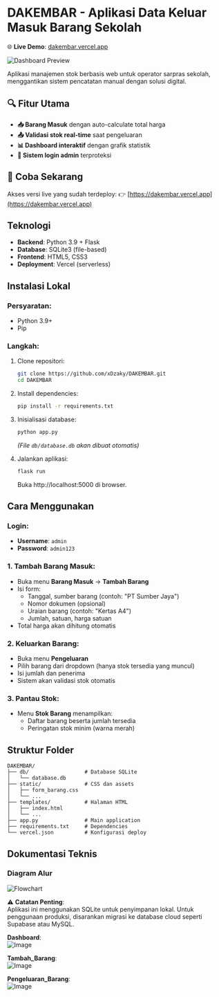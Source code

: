 # DAKEMBAR - Aplikasi Data Keluar Masuk Barang Sekolah

🌐 **Live Demo**: [dakembar.vercel.app](https://dakembar.vercel.app)

![Dashboard Preview](https://github.com/user-attachments/assets/862c0848-8513-4f6b-9848-0f4acc7140cc)

Aplikasi manajemen stok berbasis web untuk operator sarpras sekolah, menggantikan sistem pencatatan manual dengan solusi digital.

## 🔍 Fitur Utama
- **📥 Barang Masuk** dengan auto-calculate total harga
- **📤 Validasi stok real-time** saat pengeluaran
- **📊 Dashboard interaktif** dengan grafik statistik
- **🔐 Sistem login admin** terproteksi

## 🚀 Coba Sekarang
Akses versi live yang sudah terdeploy:
👉 [https://dakembar.vercel.app](https://dakembar.vercel.app)


## Teknologi
- **Backend**: Python 3.9 + Flask
- **Database**: SQLite3 (file-based)
- **Frontend**: HTML5, CSS3
- **Deployment**: Vercel (serverless)

## Instalasi Lokal
### Persyaratan:
- Python 3.9+
- Pip

### Langkah:
1. Clone repositori:
   ```bash
   git clone https://github.com/xDzaky/DAKEMBAR.git
   cd DAKEMBAR
   ```

2. Install dependencies:
   ```bash
   pip install -r requirements.txt
   ```

3. Inisialisasi database:
   ```bash
   python app.py
   ```
   *(File `db/database.db` akan dibuat otomatis)*

4. Jalankan aplikasi:
   ```bash
   flask run
   ```
   Buka http://localhost:5000 di browser.

## Cara Menggunakan
### Login:
- **Username**: `admin`
- **Password**: `admin123`

### 1. Tambah Barang Masuk:
- Buka menu **Barang Masuk** → **Tambah Barang**
- Isi form:
  - Tanggal, sumber barang (contoh: "PT Sumber Jaya")
  - Nomor dokumen (opsional)
  - Uraian barang (contoh: "Kertas A4")
  - Jumlah, satuan, harga satuan
- Total harga akan dihitung otomatis

### 2. Keluarkan Barang:
- Buka menu **Pengeluaran**
- Pilih barang dari dropdown (hanya stok tersedia yang muncul)
- Isi jumlah dan penerima
- Sistem akan validasi stok otomatis

### 3. Pantau Stok:
- Menu **Stok Barang** menampilkan:
  - Daftar barang beserta jumlah tersedia
  - Peringatan stok minim (warna merah)

## Struktur Folder
```
DAKEMBAR/
├── db/                  # Database SQLite
│   └── database.db
├── static/              # CSS dan assets
│   ├── form_barang.css
│   └── ...
├── templates/           # Halaman HTML
│   ├── index.html
│   └── ...
├── app.py               # Main application
├── requirements.txt     # Dependencies
└── vercel.json          # Konfigurasi deploy
```


## Dokumentasi Teknis
### Diagram Alur
![Flowchart](https://github.com/user-attachments/assets/10f998d0-17f7-4d60-ac90-33d16daf11e5)


⚠️ **Catatan Penting**:  
Aplikasi ini menggunakan SQLite untuk penyimpanan lokal. Untuk penggunaan produksi, disarankan migrasi ke database cloud seperti Supabase atau MySQL.

**Dashboard**:  
![Image](https://github.com/user-attachments/assets/862c0848-8513-4f6b-9848-0f4acc7140cc)

**Tambah_Barang**:  
![Image](https://github.com/user-attachments/assets/7d2fafe7-5da5-4ecf-8840-9d99adcf5cba)

**Pengeluaran_Barang**:  
![Image](https://github.com/user-attachments/assets/fb61eab0-d3e0-4c03-8074-ae72cb189bd6)
```
